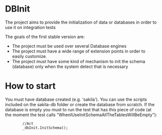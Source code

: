 DBInit
======

The project aims to provide the initialization of data or databases in order to use it on integration tests

The goals of the first stable version are:

  * The project must be used over several Database engines
  * The project must have a wide range of extension points in order to easily customize.
  * The project must have some kind of mechanism to init the schema (database) only when the system detect that is necessary

How to start
======

You must have database created (e.g. 'sakila'). You can use the scripts included on the sakila-db folder or create the database from scratch.
If the database is empty you must to run the test that has this piece of code (at the moment the test calls "WhenIUseInitSchemaAllTheTablesWillBeEmpty"):

            //Act
            _dbInit.InitSchema();
